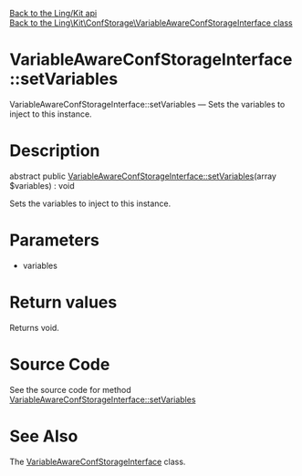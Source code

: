 [Back to the Ling/Kit api](https://github.com/lingtalfi/Kit/blob/master/doc/api/Ling/Kit.md)<br>
[Back to the Ling\Kit\ConfStorage\VariableAwareConfStorageInterface class](https://github.com/lingtalfi/Kit/blob/master/doc/api/Ling/Kit/ConfStorage/VariableAwareConfStorageInterface.md)


VariableAwareConfStorageInterface::setVariables
================



VariableAwareConfStorageInterface::setVariables — Sets the variables to inject to this instance.




Description
================


abstract public [VariableAwareConfStorageInterface::setVariables](https://github.com/lingtalfi/Kit/blob/master/doc/api/Ling/Kit/ConfStorage/VariableAwareConfStorageInterface/setVariables.md)(array $variables) : void




Sets the variables to inject to this instance.




Parameters
================


- variables

    


Return values
================

Returns void.








Source Code
===========
See the source code for method [VariableAwareConfStorageInterface::setVariables](https://github.com/lingtalfi/Kit/blob/master/ConfStorage/VariableAwareConfStorageInterface.php#L19-L19)


See Also
================

The [VariableAwareConfStorageInterface](https://github.com/lingtalfi/Kit/blob/master/doc/api/Ling/Kit/ConfStorage/VariableAwareConfStorageInterface.md) class.



